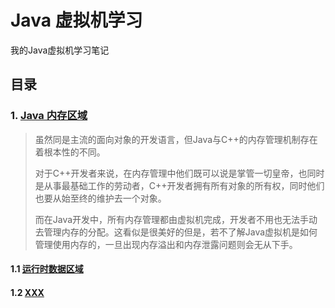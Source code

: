 # Java 虚拟机学习

我的Java虚拟机学习笔记

## 目录

### 1.  [Java 内存区域](./1.Java内存区域/)

> ​	虽然同是主流的面向对象的开发语言，但Java与C++的内存管理机制存在着根本性的不同。
>
> 对于C++开发者来说，在内存管理中他们既可以说是掌管一切皇帝，也同时是从事最基础工作的劳动者，C++开发者拥有所有对象的所有权，同时他们也要从始至终的维护去一个对象。
>
> 而在Java开发中，所有内存管理都由虚拟机完成，开发者不用也无法手动去管理内存的分配。这看似是很美好的但是，若不了解Java虚拟机是如何管理使用内存的，一旦出现内存溢出和内存泄露问题则会无从下手。

#### 1.1 [运行时数据区域]('./1.Java内存区域/1.1%20运行时数据区域.md')

#### 1.2 [XXX]()





